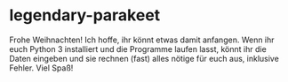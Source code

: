# legendary-parakeet
Frohe Weihnachten!
Ich hoffe, ihr könnt etwas damit anfangen. Wenn ihr euch Python 3 installiert und die Programme laufen lasst, könnt ihr die Daten eingeben und sie rechnen (fast) alles nötige für euch aus, inklusive Fehler. Viel Spaß!
